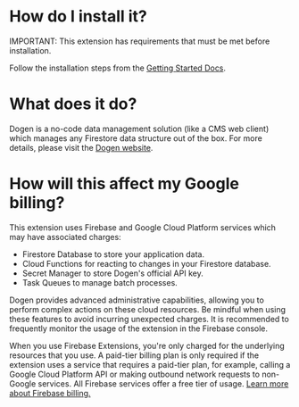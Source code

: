# How do I install it?

IMPORTANT: This extension has requirements that must be met before installation.  

Follow the installation steps from the [Getting Started Docs](https://www.dogen.io/docs/getting-started).

# What does it do?

Dogen is a no-code data management solution (like a CMS web client) which manages any Firestore data structure out of the box. For more details, please visit the [Dogen website](https://dogen.io).

# How will this affect my Google billing?

This extension uses Firebase and Google Cloud Platform services which may have associated charges:

- Firestore Database to store your application data.
- Cloud Functions for reacting to changes in your Firestore database.
- Secret Manager to store Dogen's official API key.
- Task Queues to manage batch processes.

Dogen provides advanced administrative capabilities, allowing you to perform complex actions on these cloud resources. Be mindful when using these features to avoid incurring unexpected charges. It is recommended to frequently monitor the usage of the extension in the Firebase console.

When you use Firebase Extensions, you're only charged for the underlying resources that you use. A paid-tier billing plan is only required if the extension uses a service that requires a paid-tier plan, for example, calling a Google Cloud Platform API or making outbound network requests to non-Google services. All Firebase services offer a free tier of usage. [Learn more about Firebase billing.](https://firebase.google.com/pricing)
